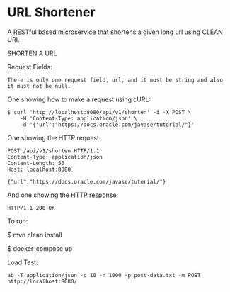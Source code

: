 URL Shortener
=============

A RESTful based microservice that shortens a given long url using CLEAN
URI.

SHORTEN A URL

Request Fields:

``` There is only one request field, url, and it must be string and also it must not be null. ```


One showing how to make a request using cURL:

``` {.highlight}
$ curl 'http://localhost:8080/api/v1/shorten' -i -X POST \
    -H 'Content-Type: application/json' \
    -d '{"url":"https://docs.oracle.com/javase/tutorial/"}'
```

One showing the HTTP request:

``` {.highlight .nowrap}
POST /api/v1/shorten HTTP/1.1
Content-Type: application/json
Content-Length: 50
Host: localhost:8080

{"url":"https://docs.oracle.com/javase/tutorial/"}
```

And one showing the HTTP response:

``` {.highlight .nowrap}
HTTP/1.1 200 OK
```

To run: 

$ mvn clean install

$ docker-compose up

Load Test:

``` ab -T application/json -c 10 -n 1000 -p post-data.txt -m POST http://localhost:8080/ ```
